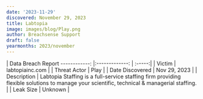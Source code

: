 ```yaml
---
date: '2023-11-29'
discovered: November 29, 2023
title: Labtopia
image: images/blog/Play.png
author: Breachsense Support
draft: false
yearmonths: 2023/november
---
```



| Data Breach Report
------------:     |:-------------:    | :-----:|
| Victim      | labtopiainc.com      | 
| Threat Actor      | Play      | 
| Date Discovered      | Nov 29, 2023      | 
| Description      | Labtopia Staffing is a full-service staffing firm providing flexible solutions to manage your scientific, technical & managerial staffing.      | 
| Leak Size      | Unknown      | 

